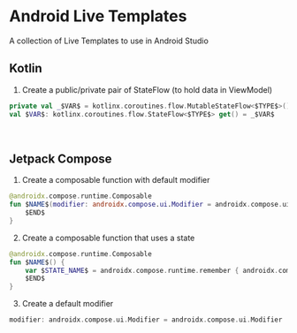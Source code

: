 # Android Live Templates
A collection of Live Templates to use in Android Studio

## Kotlin
1. Create a public/private pair of StateFlow (to hold data in ViewModel)
```kotlin
private val _$VAR$ = kotlinx.coroutines.flow.MutableStateFlow<$TYPE$>()
val $VAR$: kotlinx.coroutines.flow.StateFlow<$TYPE$> get() = _$VAR$
```

<br>

## Jetpack Compose
1. Create a composable function with default modifier
```kotlin
@androidx.compose.runtime.Composable
fun $NAME$(modifier: androidx.compose.ui.Modifier = androidx.compose.ui.Modifier) {
    $END$
}
```

2. Create a composable function that uses a state
```kotlin
@androidx.compose.runtime.Composable
fun $NAME$() {
    var $STATE_NAME$ = androidx.compose.runtime.remember { androidx.compose.runtime.mutableStateOf($INITIAL_VALUE$) }
    $END$
}
```

3. Create a default modifier
```kotlin
modifier: androidx.compose.ui.Modifier = androidx.compose.ui.Modifier
```
